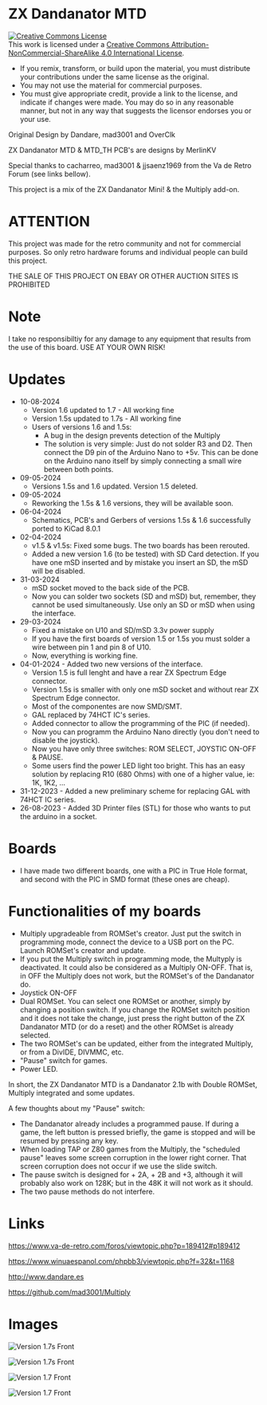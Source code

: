 # ZX Dandanator MTD

<a rel="license" href="http://creativecommons.org/licenses/by-nc-sa/4.0/"><img alt="Creative Commons License" style="border-width:0" src="https://i.creativecommons.org/l/by-nc-sa/4.0/88x31.png" /></a><br />This work is licensed under a <a rel="license" href="http://creativecommons.org/licenses/by-nc-sa/4.0/">Creative Commons Attribution-NonCommercial-ShareAlike 4.0 International License</a>.

* If you remix, transform, or build upon the material, you must distribute your contributions under the same license as the original.
* You may not use the material for commercial purposes.
* You must give appropriate credit, provide a link to the license, and indicate if changes were made. You may do so in any reasonable manner, but not in any way that suggests the licensor endorses you or your use.

Original Design by Dandare, mad3001 and OverClk

ZX Dandanator MTD & MTD_TH PCB's are designs by MerlinKV

Special thanks to cacharreo, mad3001 & jjsaenz1969 from the Va de Retro Forum (see links bellow).

This project is a mix of the ZX Dandanator Mini! & the Multiply add-on.

# ATTENTION

This project was made for the retro community and not for commercial purposes. So only retro hardware forums and individual people can build this project.

THE SALE OF THIS PROJECT ON EBAY OR OTHER AUCTION SITES IS PROHIBITED

# Note

I take no responsibiltiy for any damage to any equipment that results from the use of this board.
USE AT YOUR OWN RISK!

# Updates

* 10-08-2024
   - Version 1.6 updated to 1.7 - All working fine
   - Version 1.5s updated to 1.7s - All working fine
   - Users of versions 1.6 and 1.5s:
     * A bug in the design prevents detection of the Multiply
     * The solution is very simple: Just do not solder R3 and D2. Then connect the D9 pin of the Arduino Nano to +5v. This can be done on the Arduino nano itself by simply connecting a small wire between both points.
* 09-05-2024
   - Versions 1.5s and 1.6 updated. Version 1.5 deleted.
* 09-05-2024
   - Reworking the 1.5s & 1.6 versions, they will be available soon.
* 06-04-2024
   - Schematics, PCB's and Gerbers of versions 1.5s & 1.6 successfully ported to KiCad 8.0.1
* 02-04-2024
   - v1.5 & v1.5s: Fixed some bugs. The two boards has been rerouted.
   - Added a new version 1.6 (to be tested) with SD Card detection. If you have one mSD inserted and by mistake you insert an SD, the mSD will be disabled.
* 31-03-2024
   - mSD socket moved to the back side of the PCB.
   - Now you can solder two sockets (SD and mSD) but, remember, they cannot be used simultaneously. Use only an SD or mSD when using the interface.
* 29-03-2024
   - Fixed a mistake on U10 and SD/mSD 3.3v power supply
   - If you have the first boards of version 1.5 or 1.5s you must solder a wire between pin 1 and pin 8 of U10.
   - Now, everything is working fine. 
* 04-01-2024 - Added two new versions of the interface.
   - Version 1.5 is full lenght and have a rear ZX Spectrum Edge connector.
   - Version 1.5s is smaller with only one mSD socket and without rear ZX Spectrum Edge connector.
   - Most of the componentes are now SMD/SMT.
   - GAL replaced by 74HCT IC's series.
   - Added connector to allow the programming of the PIC (if needed).
   - Now you can programm the Arduino Nano directly (you don't need to disable the joystick).
   - Now you have only three switches: ROM SELECT, JOYSTIC ON-OFF & PAUSE.
   - Some users find the power LED light too bright. This has an easy solution by replacing R10 (680 Ohms) with one of a higher value, ie: 1K, 1K2, ...
* 31-12-2023 - Added a new preliminary scheme for replacing GAL with 74HCT IC series.
* 26-08-2023 - Added 3D Printer files (STL) for those who wants to put the arduino in a socket.

# Boards

* I have made two different boards, one with a PIC in True Hole format, and second with the PIC in SMD format (these ones are cheap).

# Functionalities of my boards

* Multiply upgradeable from ROMSet's creator. Just put the switch in programming mode, connect the device to a USB port on the PC. Launch ROMSet's creator and update.
* If you put the Multiply switch in programming mode, the Multyply is deactivated. It could also be considered as a Multiply ON-OFF. That is, in OFF the Multiply does not work, but the ROMSet's of the Dandanator do.
* Joystick ON-OFF
* Dual ROMSet. You can select one ROMSet or another, simply by changing a position switch. If you change the ROMSet switch position and it does not take the change, just press the right button of the ZX Dandanator MTD (or do a reset) and the other ROMSet is already selected.
* The two ROMSet's can be updated, either from the integrated Multiply, or from a DivIDE, DIVMMC, etc.
* "Pause" switch for games.
* Power LED.

In short, the ZX Dandanator MTD is a Dandanator 2.1b with Double ROMSet, Multiply integrated and some updates.

A few thoughts about my "Pause" switch:

* The Dandanator already includes a programmed pause. If during a game, the left button is pressed briefly, the game is stopped and will be resumed by pressing any key.
* When loading TAP or Z80 games from the Multiply, the "scheduled pause" leaves some screen corruption in the lower right corner. That screen corruption does not occur if we use the slide switch.
* The pause switch is designed for + 2A, + 2B and +3, although it will probably also work on 128K; but in the 48K it will not work as it should.
* The two pause methods do not interfere.

# Links

https://www.va-de-retro.com/foros/viewtopic.php?p=189412#p189412

https://www.winuaespanol.com/phpbb3/viewtopic.php?f=32&t=1168

http://www.dandare.es

https://github.com/mad3001/Multiply

# Images

![Version 1.7s Front](https://github.com/merlinkv/ZX_Dandanator_MTD/blob/main/ZX_Dandanator_MTD_1_7s_Front.jpg)

![Version 1.7s Front](https://github.com/merlinkv/ZX_Dandanator_MTD/blob/main/ZX_Dandanator_MTD_1_7s_Back.jpg)

![Version 1.7 Front](https://github.com/merlinkv/ZX_Dandanator_MTD/blob/main/ZX_Dandanator_MTD_1_7_Front.jpg)

![Version 1.7 Front](https://github.com/merlinkv/ZX_Dandanator_MTD/blob/main/ZX_Dandanator_MTD_1_7_Back.jpg)



